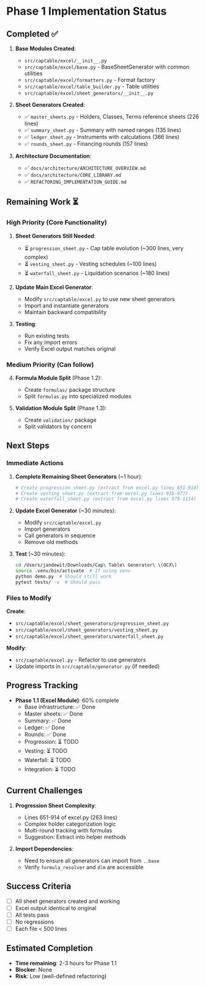 # Phase 1 Implementation Status

## Completed ✅

1. **Base Modules Created**:
   - `src/captable/excel/__init__.py`
   - `src/captable/excel/base.py` - BaseSheetGenerator with common utilities
   - `src/captable/excel/formatters.py` - Format factory
   - `src/captable/excel/table_builder.py` - Table utilities
   - `src/captable/excel/sheet_generators/__init__.py`

2. **Sheet Generators Created**:
   - ✅ `master_sheets.py` - Holders, Classes, Terms reference sheets (226 lines)
   - ✅ `summary_sheet.py` - Summary with named ranges (135 lines)
   - ✅ `ledger_sheet.py` - Instruments with calculations (366 lines)
   - ✅ `rounds_sheet.py` - Financing rounds (157 lines)

3. **Architecture Documentation**:
   - ✅ `docs/architecture/ARCHITECTURE_OVERVIEW.md`
   - ✅ `docs/architecture/CORE_LIBRARY.md`
   - ✅ `REFACTORING_IMPLEMENTATION_GUIDE.md`

## Remaining Work ⏳

### High Priority (Core Functionality)

1. **Sheet Generators Still Needed**:
   - ⏳ `progression_sheet.py` - Cap table evolution (~300 lines, very complex)
   - ⏳ `vesting_sheet.py` - Vesting schedules (~100 lines)
   - ⏳ `waterfall_sheet.py` - Liquidation scenarios (~180 lines)

2. **Update Main Excel Generator**:
   - Modify `src/captable/excel.py` to use new sheet generators
   - Import and instantiate generators
   - Maintain backward compatibility

3. **Testing**:
   - Run existing tests
   - Fix any import errors
   - Verify Excel output matches original

### Medium Priority (Can follow)

4. **Formula Module Split** (Phase 1.2):
   - Create `formulas/` package structure
   - Split `formulas.py` into specialized modules

5. **Validation Module Split** (Phase 1.3):
   - Create `validation/` package
   - Split validators by concern

## Next Steps

### Immediate Actions

1. **Complete Remaining Sheet Generators** (~1 hour):
   ```bash
   # Create progression_sheet.py (extract from excel.py lines 651-914)
   # Create vesting_sheet.py (extract from excel.py lines 916-977)
   # Create waterfall_sheet.py (extract from excel.py lines 979-1114)
   ```

2. **Update Excel Generator** (~30 minutes):
   - Modify `src/captable/excel.py`
   - Import generators
   - Call generators in sequence
   - Remove old methods

3. **Test** (~30 minutes):
   ```bash
   cd /Users/jandewit/Downloads/Cap\ Table\ Generator\ \(OCX\)
   source .venv/bin/activate  # If using venv
   python demo.py  # Should still work
   pytest tests/ -v  # Should pass
   ```

### Files to Modify

**Create**:
- `src/captable/excel/sheet_generators/progression_sheet.py` 
- `src/captable/excel/sheet_generators/vesting_sheet.py`
- `src/captable/excel/sheet_generators/waterfall_sheet.py`

**Modify**:
- `src/captable/excel.py` - Refactor to use generators
- Update imports in `src/captable/generator.py` (if needed)

## Progress Tracking

- **Phase 1.1 (Excel Module)**: 60% complete
  - Base infrastructure: ✅ Done
  - Master sheets: ✅ Done  
  - Summary: ✅ Done
  - Ledger: ✅ Done
  - Rounds: ✅ Done
  - Progression: ⏳ TODO
  - Vesting: ⏳ TODO
  - Waterfall: ⏳ TODO
  - Integration: ⏳ TODO

## Current Challenges

1. **Progression Sheet Complexity**: 
   - Lines 651-914 of excel.py (263 lines)
   - Complex holder categorization logic
   - Multi-round tracking with formulas
   - Suggestion: Extract into helper methods

2. **Import Dependencies**:
   - Need to ensure all generators can import from `..base`
   - Verify `formula_resolver` and `dlm` are accessible

## Success Criteria

- [ ] All sheet generators created and working
- [ ] Excel output identical to original
- [ ] All tests pass
- [ ] No regressions
- [ ] Each file < 500 lines

## Estimated Completion

- **Time remaining**: 2-3 hours for Phase 1.1
- **Blocker**: None
- **Risk**: Low (well-defined refactoring)

